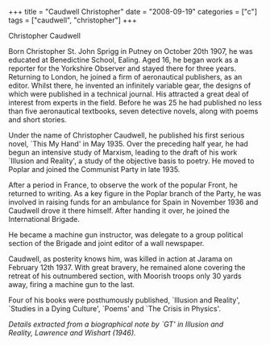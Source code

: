 +++
title = "Caudwell Christopher"
date = "2008-09-19"
categories = ["c"]
tags = ["caudwell", "christopher"]
+++

Christopher Caudwell

Born Christopher St. John Sprigg in Putney on October 20th 1907, he was educated at Benedictine School, Ealing. Aged 16, he began work as a reporter for the Yorkshire Observer and stayed there for three years. Returning to London, he joined a firm of aeronautical publishers, as an editor. Whilst there, he invented an infinitely variable gear, the designs of which were published in a technical journal. His attracted a great deal of interest from experts in the field. Before he was 25 he had published no less than five aeronautical textbooks, seven detective novels, along with poems and short stories.

Under the name of Christopher Caudwell, he published his first serious novel, \`This My Hand' in May 1935. Over the preceding half year, he had begun an intensive study of Marxism, leading to the draft of his work \`Illusion and Reality', a study of the objective basis to poetry. He moved to Poplar and joined the Communist Party in late 1935.

After a period in France, to observe the work of the popular Front, he returned to writing. As a key figure in the Poplar branch of the Party, he was involved in raising funds for an ambulance for Spain in November 1936 and Caudwell drove it there himself. After handing it over, he joined the International Brigade.

He became a machine gun instructor, was delegate to a group political section of the Brigade and joint editor of a wall newspaper.

Caudwell, as posterity knows him, was killed in action at Jarama on February 12th 1937. With great bravery, he remained alone covering the retreat of his outnumbered section, with Moorish troops only 30 yards away, firing a machine gun to the last.

Four of his books were posthumously published, \`Illusion and Reality', \`Studies in a Dying Culture', \`Poems' and \`The Crisis in Physics'.

_Details extracted from a biographical note by \`GT' in Illusion and Reality, Lawrence and Wishart (1946)._
